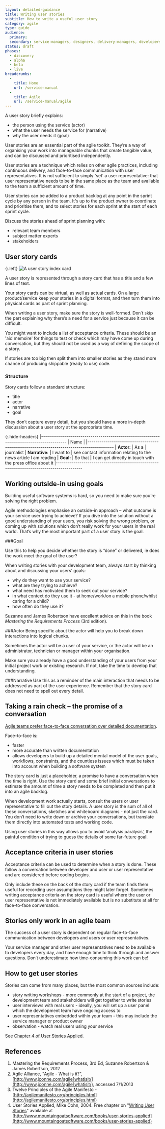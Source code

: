 ```yaml
---
layout: detailed-guidance
title: Writing user stories
subtitle: How to write a useful user story
category: agile
type: guide
audience:
  primary:
  secondary: service-managers, designers, delivery-managers, developers
status: draft
phases:
  - discovery
  - alpha
  - beta
  - live
breadcrumbs:
  -
    title: Home
    url: /service-manual
  -
    title: Agile
    url: /service-manual/agile
---
```


A user story briefly explains:

* the person using the service (actor)
* what the user needs the service for (narrative)
* why the user needs it (goal)

User stories are an essential part of the agile toolkit. They’re a way of organising your work into manageable chunks that create tangible value, and can be discussed and prioritised independently.

User stories are a technique which relies on other agile practices, including continuous delivery, and face-to-face communication with user representatives. It is not sufficient to simply 'set' a user representative: that user representative needs to be in the same place as the team and available to the team a sufficient amount of time.

User stories can be added to a product backlog at any point in the sprint cycle by any person in the team. It's up to the product owner to coordinate and prioritise them, and to select stories for each sprint at the start of each sprint cycle.

Discuss the stories ahead of sprint planning with:

* relevant team members
* subject matter experts
* stakeholders

## User story cards

{:.left}
![A user story index card](https://farm9.staticflickr.com/8372/8358344190_f48b88c254_n.jpg)

A user story is represented through a story card that has a title and a few lines of text.

Your story cards can be virtual, as well as actual cards. On a large product/service keep your stories in a digital format, and then turn them into physical cards as part of sprint planning.

When writing a user story, make sure the story is well-formed. Don’t skip the part explaining why there’s a need for a service just because it can be difficult.

You might want to include a list of acceptance criteria. These should be an 'aid memoire' for things to test or check which may have come up during conversation, but they should not be used as a way of defining the scope of a story.

If stories are too big then split them into smaller stories as they stand more chance of producing shippable (ready to use) code.

### Structure
Story cards follow a standard structure:

* title
* actor
* narrative
* goal

They don’t capture every detail, but you should have a more in-depth discussion about a user story at the appropriate time.

{:.hide-headers}
|-------------------------------------------------------------------------------------------
| Name    |
|-------------------------------------------------------------------------------------------
| **Actor:**     | As a      | journalist
| **Narrative:** | I want to | see contact information relating to the news article I am reading
| **Goal:**      | So that   | I can get directly in touch with the press office about it
|-------------------------------------------------------------------------------------------

## Working outside-in using goals

Building useful software systems is hard, so you need to make sure you’re solving the right problem.

Agile methodologies emphasise an outside-in approach – what outcome is your service user trying to achieve? If you dive into the solution without a good understanding of your users, you risk solving the wrong problem, or coming up with solutions which don’t really work for your users in the real world. That’s why the most important part of a user story is the goal.

###Goal

Use this to help you decide whether the story is “done” or delivered, ie does the work meet the goal of the user?

When writing stories with your development team, always start by thinking about and discussing your users’ goals:

* why do they want to use your service?
* what are they trying to achieve?
* what need has motivated them to seek out your service?
* in what context do they use it - at home/work/on a mobile phone/whilst caring for a child?
* how often do they use it?

Suzanne and James Robertson have excellent advice on this in the book *Mastering the Requirements Process* (3rd edition).

###Actor
Being specific about the actor will help you to break down interactions into logical chunks.

Sometimes the actor will be a user of your service, or the actor will be an administrator, technician or manager within your organisation.

Make sure you already have a good understanding of your users from your initial project work or existing research. If not, take the time to develop that understanding.

###Narrative
Use this as a reminder of the main interaction that needs to be addressed as part of the user experience. Remember that the story card does not need to spell out every detail.

## Taking a rain check – the promise of a conversation

[Agile teams prefer face-to-face conversation over detailed documentation](http://agilemanifesto.org/principles.html).

Face-to-face is:

* faster
* more accurate than written documentation
* allows developers to build up a detailed mental model of the user goals, workflows, constraints, and the countless issues which must be taken into account when building a software system

The story card is just a placeholder, a promise to have a conversation when the time is right. Use the story card and some brief initial conversations to estimate the amount of time a story needs to be completed and then put it into an agile backlog.

When development work actually starts, consult the users or user representative to fill out the story details. A user story is the sum of all of these conversations, sketches and whiteboard diagrams - not just the card. You don’t need to write down or archive your conversations, but translate them directly into automated tests and working code.

Using user stories in this way allows you to avoid ‘analysis paralysis’, the painful condition of trying to guess the details of some far-future goal.

## Acceptance criteria in user stories

Acceptance criteria can be used to determine when a story is done. These follow a conversation between developer and user or user representative and are considered before coding begins.

Only include these on the back of the story card if the team finds them useful for recording user assumptions they might later forget. Sometimes writing acceptance criteria on the story card is useful where the user or user representative is not immediately available but is no substitute at all for face-to-face conversation.

## Stories only work in an agile team

The success of a user story is dependent on regular face-to-face communication between developers and users or user representatives.

Your service manager and other user representatives need to be available to developers every day, and have enough time to think through and answer questions. Don’t underestimate how time-consuming this work can be!

## How to get user stories

Stories can come from many places, but the most common sources include:

* story writing workshops - more commonly at the start of a project, the development team and stakeholders will get together to write stories
* user interviews with real users - ideally, you will set up a user panel which the development team have ongoing access to
* user representatives embedded within your team - this may include the service manager or product owner
* observation - watch real users using your service

See [Chapter 4 of User Stories Applied](http://www.mountaingoatsoftware.com/books/user-stories-applied).

## References

1. Mastering the Requirements Process, 3rd Ed, Suzanne Robertson & James Robertson, 2012
2. Agile Alliance, "Agile - What is it?", [http://www.jconne.com/agile1whatisit/](http://www.jconne.com/agile1whatisit/), accessed 7/1/2013
3. Twelve Principles of the Agile Manifesto - [http://agilemanifesto.org/principles.html](http://agilemanifesto.org/principles.html)
4. User Stories Applied, Mike Cohn, 2004. Free chapter on "[Writing User Stories](http://www.mountaingoatsoftware.com/system/asset/file/259/User-Stories-Applied-Mike-Cohn.pdf)" available at [http://www.mountaingoatsoftware.com/books/user-stories-applied](http://www.mountaingoatsoftware.com/books/user-stories-applied)
